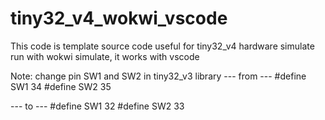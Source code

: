# tiny32_v4_wokwi_vscode
This code is template source code useful for tiny32_v4  hardware simulate run with wokwi simulate, it works with vscode

Note: 
change pin SW1 and SW2 in tiny32_v3 library
--- from --- 
#define SW1     34
#define SW2     35

--- to ---
#define SW1     32
#define SW2     33
